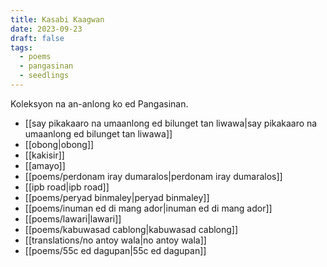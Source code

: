 ```yaml
---
title: Kasabi Kaagwan
date: 2023-09-23
draft: false
tags:
  - poems
  - pangasinan
  - seedlings
---
```

Koleksyon na an-anlong ko ed Pangasinan.

- [[say pikakaaro na umaanlong ed bilunget tan liwawa|say pikakaaro na umaanlong ed bilunget tan liwawa]]
- [[obong|obong]]
- [[kakisir]]
- [[amayo]]
- [[poems/perdonam iray dumaralos|perdonam iray dumaralos]]
- [[ipb road|ipb road]]
- [[poems/peryad binmaley|peryad binmaley]]
- [[poems/inuman ed di mang ador|inuman ed di mang ador]]
- [[poems/lawari|lawari]]
- [[poems/kabuwasad cablong|kabuwasad cablong]]
- [[translations/no antoy wala|no antoy wala]]
- [[poems/55c ed dagupan|55c ed dagupan]]